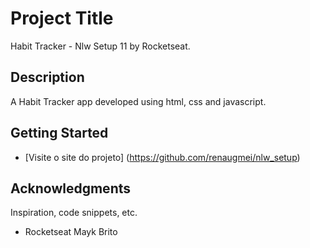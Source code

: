 # Project Title

Habit Tracker - Nlw Setup 11 by Rocketseat.

## Description

A Habit Tracker app developed using html, css and javascript.

## Getting Started

- [Visite o site do projeto] (https://github.com/renaugmei/nlw_setup)

## Acknowledgments

Inspiration, code snippets, etc.
* Rocketseat Mayk Brito